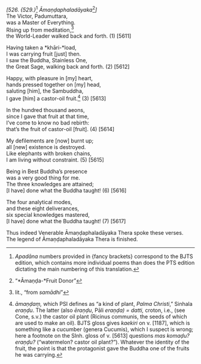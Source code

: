 *\[526. {529.}*[^1] *Āmaṇḍaphaladāyaka*[^2]*\]*  
The Victor, Padumuttara,  
was a Master of Everything.  
RIsing up from meditation,[^3]  
the World-Leader walked back and forth. (1) \[5611\]

Having taken a *khāri-*load,  
I was carrying fruit \[just\] then.  
I saw the Buddha, Stainless One,  
the Great Sage, walking back and forth. (2) \[5612\]

Happy, with pleasure in \[my\] heart,  
hands pressed together on \[my\] head,  
saluting \[him\], the Sambuddha,  
I gave \[him\] a castor-oil fruit.[^4] (3) \[5613\]

In the hundred thousand aeons,  
since I gave that fruit at that time,  
I’ve come to know no bad rebirth:  
that’s the fruit of castor-oil \[fruit\]. (4) \[5614\]

My defilements are \[now\] burnt up;  
all \[new\] existence is destroyed.  
Like elephants with broken chains,  
I am living without constraint. (5) \[5615\]

Being in Best Buddha’s presence  
was a very good thing for me.  
The three knowledges are attained;  
\[I have\] done what the Buddha taught! (6) \[5616\]

The four analytical modes,  
and these eight deliverances,  
six special knowledges mastered,  
\[I have\] done what the Buddha taught! (7) \[5617\]

Thus indeed Venerable Āmaṇḍaphaladāyaka Thera spoke these verses.  
The legend of Āmaṇḍaphaladāyaka Thera is finished.

[^1]: *Apadāna* numbers provided in {fancy brackets} correspond to the
    BJTS edition, which contains more individual poems than does the PTS
    edition dictating the main numbering of this translation.

[^2]: “*Āmaṇḍa-*Fruit Donor”

[^3]: lit., “from *samādhi*”

[^4]: *āmaṇḍaṃ,* which PSI defines as “a kind of plant, *Palma
    Christi*,” Sinhala *eraṇḍu*. The latter (also *ēraṇḍu*, Pāli
    *eraṇḍa) = datti,* croton, i.e., (see Cone, s.v.) the castor oil
    plant (Ricinus communis, the seeds of which are used to make an
    oil). BJTS gloss gives *kaekiri* on v. \[1187\], which is something
    like a cucumber (genera Cucumis), which I suspect is wrong; here a
    footnote on the SInh. gloss of v. \[5613\] questions *mas komaḍu?
    eraṇḍu?* (“watermelon? castor oil plant?”). Whatever the identity of
    the fruit, the point is that the protagonist gave the Buddha one of
    the fruits he was carrying.
